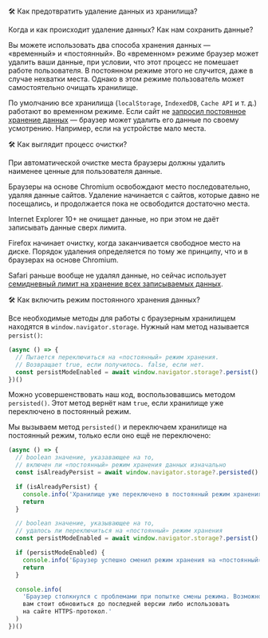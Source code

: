 🛠 Как предотвратить удаление данных из хранилища?

Когда и как происходит удаление данных? Как нам сохранить данные?

Вы можете использовать два способа хранения данных — «временный» и «постоянный». Во «временном» режиме браузер может удалить ваши данные, при условии, что этот процесс не помешает работе пользователя. В постоянном режиме этого не случится, даже в случае нехватки места. Однако в этом режиме пользователь может самостоятельно очищать хранилище.

По умолчанию все хранилища (`localStorage`, `IndexedDB`, `Cache API` и т. д.) работают во временном режиме. Если сайт не [запросил постоянное хранение данных](https://web.dev/persistent-storage/) — браузер может удалить его данные по своему усмотрению. Например, если на устройстве мало места.

🛠 Как выглядит процесс очистки?

При автоматической очистке места браузеры должны удалить наименее ценные для пользователя данные.

Браузеры на основе Chromium освобождают место последовательно, удаляя данные сайтов. Удаление начинается с сайтов, которые давно не посещались, и продолжается пока не освободится достаточно места.

Internet Explorer 10+ не очищает данные, но при этом не даёт записывать данные сверх лимита.

Firefox начинает очистку, когда заканчивается свободное место на диске. Порядок удаления определяется по тому же принципу, что и в браузерах на основе Chromium.

Safari раньше вообще не удалял данные, но сейчас использует [семидневный лимит на хранение всех записываемых данных](https://webkit.org/blog/10218/full-third-party-cookie-blocking-and-more/).

🛠 Как включить режим постоянного хранения данных?

Все необходимые методы для работы с браузерным хранилищем находятся в `window.navigator.storage`. Нужный нам метод называется `persist()`:

```js
(async () => {
  // Пытается переключиться на «постоянный» режим хранения.
  // Возвращает true, если получилось. false, если нет.
  const persistModeEnabled = await window.navigator.storage?.persist()
})()
```

Можно усовершенствовать наш код, воспользовавшись методом `persisted()`. Этот метод вернёт нам `true`, если хранилище уже переключено в постоянный режим.

Мы вызываем метод `persisted()` и переключаем хранилище на постоянный режим, только если оно ещё не переключено:

```js
(async () => {
  // boolean значение, указавающее на то,
  // включен ли «постоянный» режим хранения данных изначально
  const isAlreadyPersist = await window.navigator.storage?.persisted()

  if (isAlreadyPersist) {
    console.info('Хранилище уже переключено в постоянный режим хранения.')
    return
  }

  // boolean значение, указывающее на то,
  // удалось ли переключиться на «постоянный» режим хранения
  const persistModeEnabled = await window.navigator.storage?.persist()

  if (persistModeEnabled) {
    console.info('Браузер успешно сменил режим хранения на «постоянный».')
    return
  }

  console.info(
    'Браузер столкнулся с проблемами при попытке смены режима. Возможно,
    вам стоит обновиться до последней версии либо использовать
    на сайте HTTPS-протокол.'
  )
})()
```
